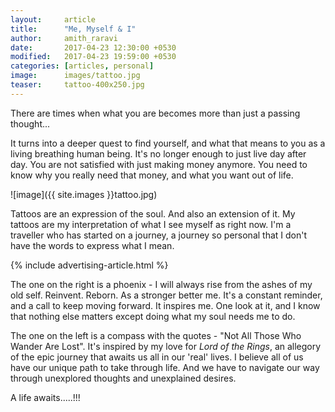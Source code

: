 ```yaml
---
layout:     article
title:      "Me, Myself & I"
author:     amith_raravi
date:       2017-04-23 12:30:00 +0530
modified:   2017-04-23 19:59:00 +0530
categories: [articles, personal]
image:      images/tattoo.jpg
teaser:     tattoo-400x250.jpg
---
```


There are times when what you are becomes more than just a passing thought...

It turns into a deeper quest to find yourself, and what that means to you as a living breathing human being. It's no longer enough to just live day after day. You are not satisfied with just making money anymore. You need to know why you really need that money, and what you want out of life.

![image]({{ site.images }}tattoo.jpg)

Tattoos are an expression of the soul. And also an extension of it. My tattoos are my interpretation of what I see myself as right now. I'm a traveller who has started on a journey, a journey so personal that I don't have the words to express what I mean.

{% include advertising-article.html %}

The one on the right is a phoenix - I will always rise from the ashes of my old self. Reinvent. Reborn. As a stronger better me. It's a constant reminder, and a call to keep moving forward. It inspires me. One look at it, and I know that nothing else matters except doing what my soul needs me to do.

The one on the left is a compass with the quotes - "Not All Those Who Wander Are Lost". It's inspired by my love for *Lord of the Rings*, an allegory of the epic journey that awaits us all in our 'real' lives. I believe all of us have our unique path to take through life. And we have to navigate our way through unexplored thoughts and unexplained desires.

A life awaits.....!!!
